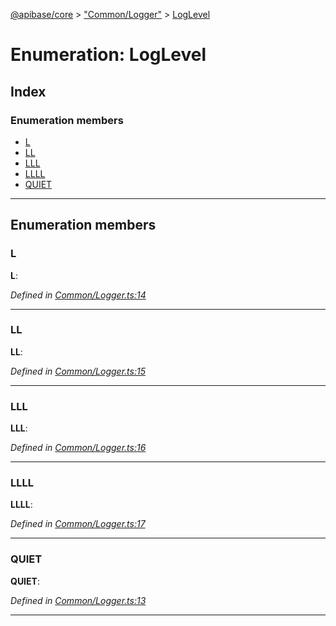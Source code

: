 [@apibase/core](../README.md) > ["Common/Logger"](../modules/_common_logger_.md) > [LogLevel](../enums/_common_logger_.loglevel.md)

# Enumeration: LogLevel

## Index

### Enumeration members

* [L](_common_logger_.loglevel.md#l)
* [LL](_common_logger_.loglevel.md#ll)
* [LLL](_common_logger_.loglevel.md#lll)
* [LLLL](_common_logger_.loglevel.md#llll)
* [QUIET](_common_logger_.loglevel.md#quiet)

---

## Enumeration members

<a id="l"></a>

###  L

**L**: 

*Defined in [Common/Logger.ts:14](https://github.com/chapterjason/APIBase/blob/f597d69/packages/core/src/Common/Logger.ts#L14)*

___
<a id="ll"></a>

###  LL

**LL**: 

*Defined in [Common/Logger.ts:15](https://github.com/chapterjason/APIBase/blob/f597d69/packages/core/src/Common/Logger.ts#L15)*

___
<a id="lll"></a>

###  LLL

**LLL**: 

*Defined in [Common/Logger.ts:16](https://github.com/chapterjason/APIBase/blob/f597d69/packages/core/src/Common/Logger.ts#L16)*

___
<a id="llll"></a>

###  LLLL

**LLLL**: 

*Defined in [Common/Logger.ts:17](https://github.com/chapterjason/APIBase/blob/f597d69/packages/core/src/Common/Logger.ts#L17)*

___
<a id="quiet"></a>

###  QUIET

**QUIET**: 

*Defined in [Common/Logger.ts:13](https://github.com/chapterjason/APIBase/blob/f597d69/packages/core/src/Common/Logger.ts#L13)*

___

